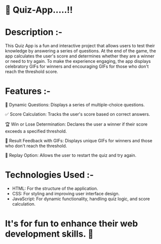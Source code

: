 # 🧠 Quiz-App.....!!

# Description :-

This Quiz App is a fun and interactive project that allows users to test their knowledge by answering a series of questions. At the end of the game, the app calculates the user's score and determines whether they are a winner or need to try again. To make the experience engaging, the app displays celebratory GIFs for winners and encouraging GIFs for those who don't reach the threshold score.

# Features :-
📝 Dynamic Questions: Displays a series of multiple-choice questions.

✅  Score Calculation: Tracks the user's score based on correct answers.

🏆  Win or Lose Determination: Declares the user a winner if their score exceeds a specified threshold.

🎥 Result Feedback with GIFs: Displays unique GIFs for winners and those who don't reach the threshold.

🔄 Replay Option: Allows the user to restart the quiz and try again.


# Technologies Used :-
- HTML: For the structure of the application.
- CSS: For styling and improving user interface design.
- JavaScript: For dynamic functionality, handling quiz logic, and score calculation.

# It's for fun to enhance their web development skills. 🚀

